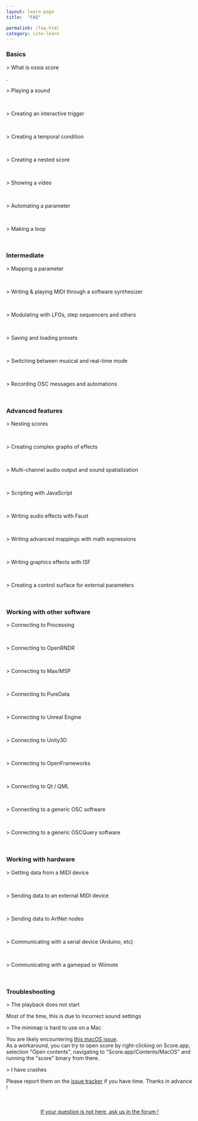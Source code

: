 ```yaml
---
layout: learn-page
title:  "FAQ"

permalink: /faq.html
category: site-learn
---
```

    
<h3 class="faq">Basics</h3>
<p type="button" class="question" data-toggle="collapse" href="#basics-whatis">> What is ossia score</p>
<div id="basics-whatis" class="collapse answer">
    .<br/>
</div>

<p type="button" class="question" data-toggle="collapse" href="#basics-sound">> Playing a sound</p>
<div id="basics-sound" class="collapse answer">
    <br/>
</div>

<p type="button" class="question" data-toggle="collapse" href="#basics-trigger">> Creating an interactive trigger</p>
<div id="basics-trigger" class="collapse answer">
    <br/>
</div>

<p type="button" class="question" data-toggle="collapse" href="#basics-condition">> Creating a temporal condition</p>
<div id="basics-condition" class="collapse answer">
    <br/>
</div>

<p type="button" class="question" data-toggle="collapse" href="#basics-nesting">> Creating a nested score</p>
<div id="basics-nesting" class="collapse answer">
    <br/>
</div>

<p type="button" class="question" data-toggle="collapse" href="#basics-video">> Showing a video</p>
<div id="basics-video" class="collapse answer">
    <br/>
</div>

<p type="button" class="question" data-toggle="collapse" href="#basics-automation">> Automating a parameter</p>
<div id="basics-automation" class="collapse answer">
    <br/>
</div>

<p type="button" class="question" data-toggle="collapse" href="#basics-loop">> Making a loop</p>
<div id="basics-loop" class="collapse answer">
    <br/>
</div>

<h3 class="faq">Intermediate</h3>
<p type="button" class="question" data-toggle="collapse" href="#intermediate-mapping">> Mapping a parameter</p>
<div id="intermediate-mapping" class="collapse answer">
    <br/>
</div>

<p type="button" class="question" data-toggle="collapse" href="#intermediate-midisynth">> Writing & playing MIDI through a software synthesizer</p>
<div id="intermediate-midisynth" class="collapse answer">
    <br/>
</div>

<p type="button" class="question" data-toggle="collapse" href="#intermediate-lfo">> Modulating with LFOs, step sequencers and others</p>
<div id="intermediate-lfo" class="collapse answer">
    <br/>
</div>

<p type="button" class="question" data-toggle="collapse" href="#intermediate-presets">> Saving and loading presets</p>
<div id="intermediate-presets" class="collapse answer">
    <br/>
</div>

<p type="button" class="question" data-toggle="collapse" href="#intermediate-musical">> Switching between musical and real-time mode</p>
<div id="intermediate-musical" class="collapse answer">
    <br/>
</div>

<p type="button" class="question" data-toggle="collapse" href="#intermediate-recording">> Recording OSC messages and automations</p>
<div id="intermediate-recording" class="collapse answer">
    <br/>
</div>

<h3 class="faq">Advanced features</h3>
<p type="button" class="question" data-toggle="collapse" href="#adv-nesting">> Nesting scores</p>
<div id="adv-nesting" class="collapse answer">
    <br/>
</div>

<p type="button" class="question" data-toggle="collapse" href="#adv-graphs">> Creating complex graphs of effects</p>
<div id="adv-graphs" class="collapse answer">
    <br/>
</div>

<p type="button" class="question" data-toggle="collapse" href="#adv-spat">> Multi-channel audio output and sound spatialization</p>
<div id="adv-spat" class="collapse answer">
    <br/>
</div>

<p type="button" class="question" data-toggle="collapse" href="#adv-js">> Scripting with JavaScript</p>
<div id="adv-js" class="collapse answer">
    <br/>
</div>

<p type="button" class="question" data-toggle="collapse" href="#adv-faust">> Writing audio effects with Faust</p>
<div id="adv-faust" class="collapse answer">
    <br/>
</div>

<p type="button" class="question" data-toggle="collapse" href="#adv-exprtk">> Writing advanced mappings with math expressions</p>
<div id="adv-exprtk" class="collapse answer">
    <br/>
</div>

<p type="button" class="question" data-toggle="collapse" href="#adv-isf">> Writing graphics effects with ISF</p>
<div id="adv-isf" class="collapse answer">
    <br/>
</div>

<p type="button" class="question" data-toggle="collapse" href="#adv-controlsurface">> Creating a control surface for external parameters</p>
<div id="adv-controlsurface" class="collapse answer">
    <br/>
</div>

<h3 class="faq">Working with other software</h3>

<p type="button" class="question" data-toggle="collapse" href="#processing">> Connecting to Processing</p>
<div id="processing" class="collapse answer">
    <br/>
</div>

<p type="button" class="question" data-toggle="collapse" href="#rndr">> Connecting to OpenRNDR</p>
<div id="rndr" class="collapse answer">
    <br/>
</div>

<p type="button" class="question" data-toggle="collapse" href="#maxmsp">> Connecting to Max/MSP</p>
<div id="maxmsp" class="collapse answer">
    <br/>
</div>

<p type="button" class="question" data-toggle="collapse" href="#puredata">> Connecting to PureData</p>
<div id="puredata" class="collapse answer">
    <br/>
</div>

<p type="button" class="question" data-toggle="collapse" href="#unreal">> Connecting to Unreal Engine</p>
<div id="unreal" class="collapse answer">
    <br/>
</div>

<p type="button" class="question" data-toggle="collapse" href="#unity3d">> Connecting to Unity3D</p>
<div id="unity3d" class="collapse answer">
    <br/>
</div>

<p type="button" class="question" data-toggle="collapse" href="#ofx">> Connecting to OpenFrameworks</p>
<div id="ofx" class="collapse answer">
    <br/>
</div>

<p type="button" class="question" data-toggle="collapse" href="#qml">> Connecting to Qt / QML</p>
<div id="qml" class="collapse answer">
    <br/>
</div>

<p type="button" class="question" data-toggle="collapse" href="#oscsoft">> Connecting to a generic OSC software</p>
<div id="oscsoft" class="collapse answer">
    <br/>
</div>

<p type="button" class="question" data-toggle="collapse" href="#oscquery">> Connecting to a generic OSCQuery software</p>
<div id="oscquery" class="collapse answer">
    <br/>
</div>

<h3 class="faq">Working with hardware</h3>

<p type="button" class="question" data-toggle="collapse" href="#midi-in">> Getting data from a MIDI device</p>
<div id="midi-in" class="collapse answer">
    <br/>
</div>

<p type="button" class="question" data-toggle="collapse" href="#midi-out">> Sending data to an external MIDI device</p>
<div id="midi-out" class="collapse answer">
    <br/>
</div>

<p type="button" class="question" data-toggle="collapse" href="#artnet">> Sending data to ArtNet nodes</p>
<div id="artnet" class="collapse answer">
    <br/>
</div>

<p type="button" class="question" data-toggle="collapse" href="#serial">> Communicating with a serial device (Arduino, etc)</p>
<div id="serial" class="collapse answer">
    <br/>
</div>

<p type="button" class="question" data-toggle="collapse" href="#gamepad">> Communicating with a gamepad or Wiimote</p>
<div id="gamepad" class="collapse answer">
    <br/>
</div>

<h3 class="faq">Troubleshooting</h3>

<p type="button" class="question" data-toggle="collapse" href="#tb-playback">> The playback does not start</p>
<div id="tb-playback" class="collapse answer">
    Most of the time, this is due to incorrect sound settings<br/>
</div>

<p type="button" class="question" data-toggle="collapse" href="#tb-playback">> The minimap is hard to use on a Mac</p>
<div id="tb-playback" class="collapse answer">
    You are likely encountering <a href="https://stackoverflow.com/questions/61843481/macos-simulated-mouse-event-only-works-when-launching-binary-not-application-b">this macOS issue</a>. <br/> 
    As a workaround, you can try to open score by right-clicking on Score.app, selection "Open contents", navigating to "Score.app/Contents/MacOS" and running the "score" binary from there. <br/>
</div>

<p type="button" class="question" data-toggle="collapse" href="#tb-crashes">> I have crashes</p>
<div id="tb-crashes" class="collapse answer">
    Please report them on the <a href="https://github.com/OSSIA/score/issues">issue tracker</a> if you have time. Thanks in advance !<br/>
</div>


<br/>

<br/>

<p align="center">
<a href="http://forum.ossia.io/" class="page-button"  target="_blank" >If your question is not here, ask us in the forum ! </a>
</p>
